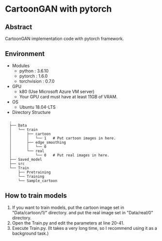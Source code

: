 # CartoonGAN with pytorch

## Abstract

CartoonGAN implementation code with pytorch framework.

## Environment

- Modules
  - python : 3.6.10
  - pytorch : 1.6.0
  - torchvision : 0.7.0
- GPU
  - k80 (Use Microsoft Azure VM server)
  - Your GPU card must have at least 11GB of VRAM.
- OS
  - Ubuntu 18.04-LTS
- Directory Structure

```
  .
  ├── Data
  │   └── train
  │       ├── cartoon
  │       │   └── 1   # Put cartoon images in here.
  │       ├── edge_smoothing
  │       │   └── 0
  │       └── real
  │           └── 0   # Put real images in here.
  ├── Saved_model
  ├── src
  └── Train
      ├── Pretraining
      └── Training
      └── Sample_cartoon
```

## How to train models

1. If you want to train models, put the cartoon image set in "Data/cartoon/1/" directory. and put the real image set in "Data/real/0" directory.
2. Open the Train.py and edit the parameters at line 20-41.
3. Execute Train.py. (It takes a very long time, so I recommend using it as a background task.)

